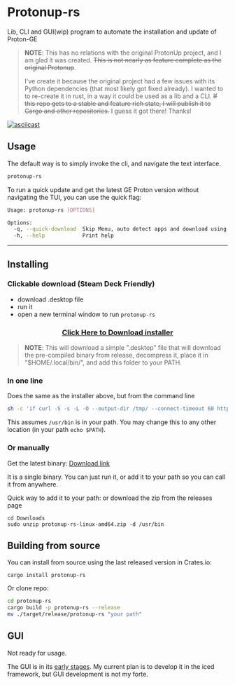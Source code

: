 # Protonup-rs

Lib, CLI and GUI(wip) program to automate the installation and update of Proton-GE

> **NOTE**: This has no relations with the original ProtonUp project, and I am glad it was created.
> ~~This is not nearly as feature complete as the original Protonup~~.
>
> I've create it because the original project had a few issues with its Python dependencies (that most likely got fixed already).
> I wanted to to re-create it in rust, in a way it could be used as a lib and a CLI.
> ~~If this repo gets to a stable and feature rich state, I will publish it to Cargo and other repositories.~~ I guess it got there! Thanks!

[![asciicast](https://asciinema.org/a/QZ97c4yRwQ6YczTliB1ziZy5Z.svg)](https://asciinema.org/a/QZ97c4yRwQ6YczTliB1ziZy5Z)

## Usage

The default way is to simply invoke the cli, and navigate the text interface.

```bash
protonup-rs
```

To run a quick update and get the latest GE Proton version without navigating the TUI, you can use the quick flag:

```bash
Usage: protonup-rs [OPTIONS]

Options:
  -q, --quick-download  Skip Menu, auto detect apps and download using default parameters
  -h, --help            Print help
```

---

## Installing

### Clickable download (Steam Deck Friendly)

- download .desktop file
- run it
- open a new terminal window to run `protonup-rs`

<h3 align="center">
  <a name="download button" href="https://github.com/auyer/protonup-rs/releases/latest/download/protonup-rs-install.desktop">Click Here to Download installer</a>
</h3>

> **NOTE**: This will download a simple ".desktop" file that will download the pre-compiled binary from release, decompress it, place it in "$HOME/.local/bin/", and add this folder to your PATH.

### In one line

Does the same as the installer above, but from the command line

```bash
sh -c 'if curl -S -s -L -O --output-dir /tmp/ --connect-timeout 60 https://github.com/auyer/Protonup-rs/releases/latest/download/protonup-rs-linux-amd64.tar.gz ; then tar -xvzf /tmp/protonup-rs-linux-amd64.tar.gz -C /tmp/ && mv /tmp/protonup-rs ${HOME}/.local/bin/ && [[ "$SHELL" == *"bash"* ]] && [ "$SHELL" = "/bin/bash" ] && echo "export PATH=\"$PATH:${HOME}/.local/bin\"" >> ${HOME}/.bashrc || ([ "$SHELL" = "/bin/zsh" ] && echo "export PATH=\"$PATH:${HOME}/.local/bin\"" >> ${HOME}/.zshrc ) && rm /tmp/protonup-rs-linux-amd64.tar.gz; else echo "Something went wrong, please report this if it is a bug"; read; fi'
```

This assumes `/usr/bin` is in your path. You may change this to any other location (in your path `echo $PATH`).

### Or manually

Get the latest binary:
[Download link](https://github.com/auyer/Protonup-rs/releases/latest/download/protonup-rs-linux-amd64.zip)

It is a single binary. You can just run it, or add it to your path so you can call it from anywhere.

Quick way to add it to your path:
or download the zip from the releases page

```
cd Downloads
sudo unzip protonup-rs-linux-amd64.zip -d /usr/bin
```

## Building from source

You can install from source using the last released version in Crates.io:

```
cargo install protonup-rs
```

Or clone repo:

```bash
cd protonup-rs
cargo build -p protonup-rs --release
mv ./target/release/protonup-rs "your path"
```

## GUI

Not ready for usage.

The GUI is in its [early stages](https://github.com/auyer/Protonup-rs/tree/feature/gui). My current plan is to develop it in the iced framework, but GUI development is not my forte.
